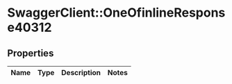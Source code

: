 # SwaggerClient::OneOfinlineResponse40312

## Properties
Name | Type | Description | Notes
------------ | ------------- | ------------- | -------------

